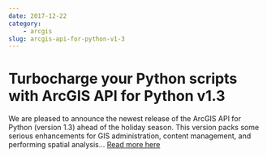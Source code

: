 ```yaml
---
date: 2017-12-22
category: 
    - arcgis
slug: arcgis-api-for-python-v1-3
---
```


# Turbocharge your Python scripts with ArcGIS API for Python v1.3
We are pleased to announce the newest release of the ArcGIS API for Python (version 1.3) ahead of the holiday season. This version packs some serious enhancements for GIS administration, content management, and performing spatial analysis... [Read more here](https://www.esri.com/arcgis-blog/products/api-python/analytics/turbocharge-your-python-scripts-with-arcgis-api-for-python-v1-3/?rmedium=redirect&rsource=blogs.esri.com/esri/arcgis/2017/12/22/turbocharge-your-python-scripts-with-arcgis-api-for-python-v1-3)